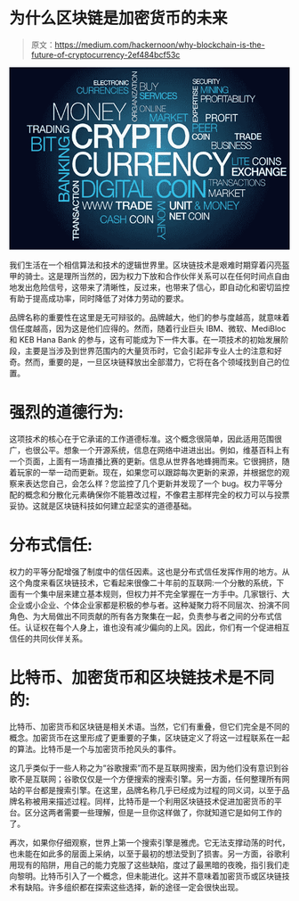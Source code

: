 # 为什么区块链是加密货币的未来

> 原文：<https://medium.com/hackernoon/why-blockchain-is-the-future-of-cryptocurrency-2ef484bcf53c>

![](img/216617f848e2ac803b3abbec1ad43560.png)

我们生活在一个相信算法和技术的逻辑世界里。区块链技术是艰难时期穿着闪亮盔甲的骑士。这是理所当然的，因为权力下放和合作伙伴关系可以在任何时间点自由地发出危险信号，这带来了清晰性，反过来，也带来了信心，即自动化和密切监控有助于提高成功率，同时降低了对体力劳动的要求。

品牌名称的重要性在这里是无可辩驳的。品牌越大，他们的参与度越高，就意味着信任度越高，因为这是他们应得的。然而，随着行业巨头 IBM、微软、MediBloc 和 KEB Hana Bank 的参与，这有可能成为下一件大事。在一项技术的初始发展阶段，主要是当涉及到世界范围内的大量货币时，它会引起非专业人士的注意和好奇。然而，重要的是，一旦区块链释放出全部潜力，它将在各个领域找到自己的位置。

# 强烈的道德行为:

这项技术的核心在于它承诺的工作道德标准。这个概念很简单，因此适用范围很广，也很公平。想象一个开源系统，信息在网络中进进出出。例如，维基百科上有一个页面，上面有一场直播比赛的更新。信息从世界各地蜂拥而来。它很拥挤，随着玩家的一举一动而更新。现在，如果您可以跟踪每次更新的来源，并根据您的观察来表达您自己，会怎么样？您监控了几个更新并发现了一个 bug。权力平等分配的概念和分散化元素确保你不能篡改过程，不像君主那样完全的权力可以与投票妥协。这就是区块链科技如何建立起坚实的道德基础。

# 分布式信任:

权力的平等分配增强了制度中的信任因素。这也是分布式信任发挥作用的地方。从这个角度来看区块链技术，它看起来很像二十年前的互联网:一个分散的系统，下面有一个集中层来建立基本规则，但权力并不完全掌握在一方手中。几家银行、大企业或小企业、个体企业家都是积极的参与者。这种凝聚力将不同层次、扮演不同角色、为大局做出不同贡献的所有各方聚集在一起，负责参与者之间的分布式信任。认证权在每个人身上，谁也没有减少偏向的上风。因此，你们有一个促进相互信任的共同伙伴关系。

# 比特币、加密货币和区块链技术是不同的:

比特币、加密货币和区块链是相关术语。当然，它们有重叠，但它们完全是不同的概念。加密货币在这里形成了更重要的子集，区块链定义了将这一过程联系在一起的算法。比特币是一个与加密货币抢风头的事件。

这几乎类似于一些人称之为“谷歌搜索”而不是互联网搜索，因为他们没有意识到谷歌不是互联网；谷歌仅仅是一个方便搜索的搜索引擎。另一方面，任何整理所有网站的平台都是搜索引擎。在这里，品牌名称几乎已经成为过程的同义词，以至于品牌名称被用来描述过程。同样，比特币是一个利用区块链技术促进加密货币的平台。区分这两者需要一些理解，但是一旦你这样做了，你就知道它是如何工作的了。

再次，如果你仔细观察，世界上第一个搜索引擎是雅虎。它无法支撑动荡的时代，也未能在如此多的层面上采纳，以至于最初的想法受到了损害。另一方面，谷歌利用现有的陷阱，用自己的能力克服了这些缺陷，度过了最黑暗的夜晚，指引我们走向黎明。比特币引入了一个概念，但未能进化。这并不意味着加密货币或区块链技术有缺陷。许多组织都在探索这些选择，新的途径一定会很快出现。